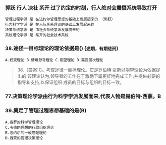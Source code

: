 ### 郭跃 行人 决社 系开 过了约定的时刻，行人绝对会震慑系统导致打开
    管理过程学派 是 在法约尔管理思想的基础上发展起来的 （郭跃）
    行为科学学派 是 在人际关系理论的基础上发展起来的
    决策系统学派 是 由社会系统学派发展而来的
    系统理论学派 是 系开的社会技术系统

### 38.途径一目标理论的理论依据是() (`途期，有期徒刑`)
    A.权变理论 B.情境领导理论 C.期望理论 D.需要层次理论

>   38.〔答案]C。考查途径一目标理论。它是罗伯特·豪斯以期望理论为依据提出的
该理论认为,领导者的工作在于激励下属更好地完成工作,并提供必要的指导和支持,以保证组织
成员的目标与组织的目标一致。

### 77.决策理论学派由行为科学学派发展而来,代表人物是赫伯特·西蒙。B

### 39.奠定了管理过程思想基础的是(B)
    A.泰罗的科学管理理论
    C.韦伯的理想的行政组织理论
    B.法约尔的一般管理理论
    D.西蒙的管理决策理论
